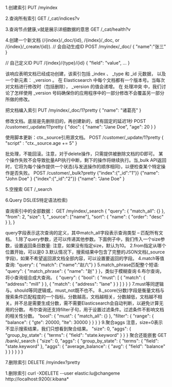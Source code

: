 1.创建索引
PUT /myindex

2.查询所有索引
GET /_cat/indices?v

3.查询节点健康,v就是展示详细数据的意思
GET /_cat/health?v

4.创建一个新文档
(/{index}/_doc/{id}, /{index}/_doc, or /{index}/_create/{id}).
// 会自动生成ID
POST  /myindex/_doc/
{
    "name":"张三"
}

// 自己定义ID
PUT /{index}/{type}/{id}
{
"field": "value",
...
}


该响应表明文档已经成功创建，该索引包括 _index 、 _type 和 _id 元数据， 以及一个新元素： _version 。
在 Elasticsearch 中每个文档都有一个版本号。当每次对文档进行修改时（包括删除）， _version 的值会递增。 在 处理冲突 中，我们讨论了怎样使用 _version 号码确保你的应用程序中的一部分修改不会覆盖另一部分所做的修改。

把文档编入索引
PUT /myindex/_doc/1?pretty
{
"name": "诸葛亮"
}


修改文档。底层是先删除旧的，再创建新的，或有固定的延迟1秒
POST /customer/_update/1?pretty
{
"doc": { "name": "Jane Doe", "age": 20 }
}

使用脚本更新：ctx._source引用源文档。
POST /customer/_update/1?pretty
{
"script" : "ctx._source.age += 5"
}

批处理，不能回滚。注意，对于delete操作，只需提供被删除文档的ID即可。
某个操作失败不会导致批量API执行中断，剩下的操作将继续执行。当_bulk API返回时，它将为每个操作提供一个状态(与发送操作的顺序相同)，以便检查某个特定操作是否失败。
POST /customer/_bulk?pretty
{"index":{"_id":"1"}}
{"name": "John Doe" }
{"index":{"_id":"2"}}
{"name": "Jane Doe" }






5.空搜索
GET /_search

6.Query DSL(ES特定语法检索)

查询索引中的全部数据：
GET /myindex/_search
{
    "query": { "match_all": {} },
    "from": 2,
    "size": 1,
    "_source": ["name"],
    "sort": { "name": { "order": "desc" } },
}

query字段表示这次查询的定义，其中match_all字段表示查询类型 – 匹配所有文档。
    1.除了query参数，还可以传递其他参数。下面例子中，我们传入一个size参数，设置返回条目数量:
    注意，如果没有指定size，默认为10。
    2.from指定从哪个位置开始，可以是0
    3.默认情况下，搜索结果中包含了完整的JSON文档(_source字段)，如果不希望返回源文档全部内容，可以设置要返回的字段。
    4.match等值查询: "query": { "match": {"name":"赵六"} }
    5.match_phrase匹配整个短语: "query": { "match_phrase": { "name": "赵" } }，类似于模糊查询
    6.布尔查询，将小查询组合成大查询。
        {
        "query": {
        "bool": {
        "must": [
        { "match": { "address": "mill" } },
        { "match": { "address": "lane" } }
        ]
        }
        }
        }
    7.must等同逻辑与。should等同逻辑或。must_not既不也不。
    8._score(分数)字段是衡量文档与搜索条件匹配程度的一个指标。分数越高，文档越相关，分数越低，文档越不相关。并不总是需要生成分数，需不需要Elasticsearch会自动判断，以避免计算无用的分数。
    布尔查询还支持filter子句，用于设置过滤条件。过滤条件不影响文档的相关性分数。
        "bool": {
        "must": { "match_all": {} },
        "filter": {
        "range": {
        "balance": {
        "gte": 20000,
        "lte": 30000
        }
        }
        }
        }
    9.聚合aggs
        注意，size=0表示不显示搜索结果，我们只想看到聚合结果。
        "size": 0,
        "aggs": {
        "group_by_state": {
        "terms": {
        "field": "state.keyword"
        }
        }
        }
        聚合还能嵌套
        GET /bank/_search
        {
        "size": 0,
        "aggs": {
        "group_by_state": {
        "terms": {
        "field": "state.keyword"
        },
        "aggs": {
        "average_balance": {
        "avg": {
        "field": "balance"
        }
        }
        }
        }
        }
        }




7.删除索引
DELETE /myindex?pretty

1.删除索引
curl -XDELETE --user elastic:lu@changeme http://localhost:9200/.kibana\*


